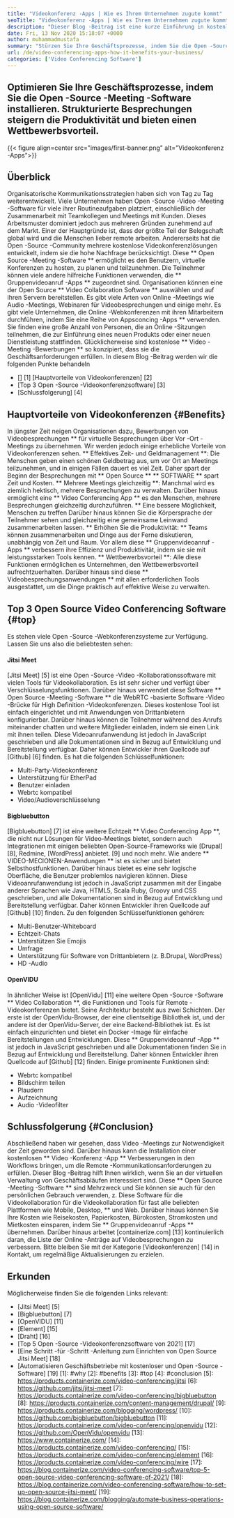 ```yaml
---
title: "Videokonferenz -Apps | Wie es Ihrem Unternehmen zugute kommt" 
seoTitle: "Videokonferenz -Apps | Wie es Ihrem Unternehmen zugute kommt" 
description: "Dieser Blog -Beitrag ist eine kurze Einführung in kostenlose Videokonferenz -Apps. Diese kostenlose Software für die Zusammenarbeit bietet eine breite Palette von Funktionen für Gruppenbesprechungen." 
date: Fri, 13 Nov 2020 15:18:07 +0000
author: muhammadmustafa
summary: "Stürzen Sie Ihre Geschäftsprozesse, indem Sie die Open -Source -Meeting -Software installieren. Strukturierte Besprechungen steigern die Produktivität und bieten einen Wettbewerbsvorteil." 
url: /de/video-conferencing-apps-how-it-benefits-your-business/
categories: ['Video Conferencing Software']
---
```


## Optimieren Sie Ihre Geschäftsprozesse, indem Sie die Open -Source -Meeting -Software installieren. Strukturierte Besprechungen steigern die Produktivität und bieten einen Wettbewerbsvorteil.

{{< figure align=center src="images/first-banner.png" alt="Videokonferenz -Apps">}}


## Überblick
Organisatorische Kommunikationsstrategien haben sich von Tag zu Tag weiterentwickelt. Viele Unternehmen haben Open -Source -Video -Meeting -Software für viele ihrer Routineaufgaben platziert, einschließlich der Zusammenarbeit mit Teamkollegen und Meetings mit Kunden. Dieses Arbeitsmuster dominiert jedoch aus mehreren Gründen zunehmend auf dem Markt. Einer der Hauptgründe ist, dass der größte Teil der Belegschaft global wird und die Menschen lieber remote arbeiten. Andererseits hat die Open -Source -Community mehrere kostenlose Videokonferenzlösungen entwickelt, indem sie die hohe Nachfrage berücksichtigt. Diese ** Open Source -Meeting -Software ** ermöglicht es den Benutzern, virtuelle Konferenzen zu hosten, zu planen und teilzunehmen. Die Teilnehmer können viele andere hilfreiche Funktionen verwenden, die ** Gruppenvideoanruf -Apps ** zugeordnet sind. Organisationen können eine der Open Source ** Video Collaboration Software ** auswählen und auf ihren Servern bereitstellen. Es gibt viele Arten von Online -Meetings wie Audio -Meetings, Webinaren für Videobesprechungen und einige mehr.
Es gibt viele Unternehmen, die Online -Webkonferenzen mit ihren Mitarbeitern durchführen, indem Sie eine Reihe von Appsconcing -Apps ** verwenden. Sie finden eine große Anzahl von Personen, die an Online -Sitzungen teilnehmen, die zur Einführung eines neuen Produkts oder einer neuen Dienstleistung stattfinden. Glücklicherweise sind kostenlose ** Video -Meeting -Bewerbungen ** so konzipiert, dass sie die Geschäftsanforderungen erfüllen. In diesem Blog -Beitrag werden wir die folgenden Punkte behandeln
  * [] [1] [Hauptvorteile von Videokonferenzen] [2]
  * [Top 3 Open -Source -Videokonferenzsoftware] [3]
  * [Schlussfolgerung] [4]

## Hauptvorteile von Videokonferenzen {#Benefits}
In jüngster Zeit neigen Organisationen dazu, Bewerbungen von Videobesprechungen ** für virtuelle Besprechungen über Vor -Ort -Meetings zu übernehmen. Wir werden jedoch einige erhebliche Vorteile von Videokonferenzen sehen.
** Effektives Zeit- und Geldmanagement **: Die Menschen geben einen schönen Geldbetrag aus, um vor Ort an Meetings teilzunehmen, und in einigen Fällen dauert es viel Zeit. Daher spart der Beginn der Besprechungen mit ** Open Source ** ** SOFTWARE ** spart Zeit und Kosten.
** Mehrere Meetings gleichzeitig **: Manchmal wird es ziemlich hektisch, mehrere Besprechungen zu verwalten. Darüber hinaus ermöglicht eine ** Video Conferencing App ** es den Menschen, mehrere Besprechungen gleichzeitig durchzuführen.
** Eine bessere Möglichkeit, Menschen zu treffen Darüber hinaus können Sie die Körpersprache der Teilnehmer sehen und gleichzeitig eine gemeinsame Leinwand zusammenarbeiten lassen.
** Erhöhen Sie die Produktivität: ** Teams können zusammenarbeiten und Dinge aus der Ferne diskutieren, unabhängig von Zeit und Raum. Vor allem diese ** Gruppenvideoanruf -Apps ** verbessern ihre Effizienz und Produktivität, indem sie sie mit leistungsstarken Tools kennen.
** Wettbewerbsvorteil **: Alle diese Funktionen ermöglichen es Unternehmen, den Wettbewerbsvorteil aufrechtzuerhalten. Darüber hinaus sind diese ** Videobesprechungsanwendungen ** mit allen erforderlichen Tools ausgestattet, um die Dinge praktisch auf effektive Weise zu verwalten.

## Top 3 Open Source Video Conferencing Software {#top}
Es stehen viele Open -Source -Webkonferenzsysteme zur Verfügung. Lassen Sie uns also die beliebtesten sehen:

#### Jitsi Meet
[Jitsi Meet] [5] ist eine Open -Source -Video -Kollaborationssoftware mit vielen Tools für Videokollaboration. Es ist sehr sicher und verfügt über Verschlüsselungsfunktionen. Darüber hinaus verwendet diese Software ** Open Source -Meeting -Software ** die WebRTC -basierte Software -Video -Brücke für High Definition -Videokonferenzen. Dieses kostenlose Tool ist einfach eingerichtet und mit Anwendungen von Drittanbietern konfigurierbar. Darüber hinaus können die Teilnehmer während des Anrufs miteinander chatten und weitere Mitglieder einladen, indem sie einen Link mit ihnen teilen. Diese Videoanrufanwendung ist jedoch in JavaScript geschrieben und alle Dokumentationen sind in Bezug auf Entwicklung und Bereitstellung verfügbar. Daher können Entwickler ihren Quellcode auf [Github] [6] finden. Es hat die folgenden Schlüsselfunktionen:
  * Multi-Party-Videokonferenz
  * Unterstützung für EtherPad
  * Benutzer einladen
  * Webrtc kompatibel
  * Video/Audioverschlüsselung

#### Bigbluebutton
[Bigbluebutton] [7] ist eine weitere Echtzeit ** Video Conferencing App **, die nicht nur Lösungen für Video-Meetings bietet, sondern auch Integrationen mit einigen beliebten Open-Source-Frameworks wie [Drupal] [8], Redmine, [WordPress] anbietet. [9] und noch mehr. Wie andere ** VIDEO-MECIONEN-Anwendungen ** ist es sicher und bietet Selbsthostfunktionen. Darüber hinaus bietet es eine sehr logische Oberfläche, die Benutzer problemlos navigieren können. Diese Videoanrufanwendung ist jedoch in JavaScript zusammen mit der Eingabe anderer Sprachen wie Java, HTML5, Scala Ruby, Groovy und CSS geschrieben, und alle Dokumentationen sind in Bezug auf Entwicklung und Bereitstellung verfügbar. Daher können Entwickler ihren Quellcode auf [Github] [10] finden. Zu den folgenden Schlüsselfunktionen gehören:
  * Multi-Benutzer-Whiteboard
  * Echtzeit-Chats
  * Unterstützen Sie Emojis
  * Umfrage
  * Unterstützung für Software von Drittanbietern (z. B.Drupal, WordPress)
  * HD -Audio

#### OpenVIDU
In ähnlicher Weise ist [OpenVidu] [11] eine weitere Open -Source -Software ** Video Collaboration **, die Funktionen und Tools für Remote -Videokonferenzen bietet. Seine Architektur besteht aus zwei Schichten. Der erste ist der OpenVidu-Browser, der eine clientseitige Bibliothek ist, und der andere ist der OpenVidu-Server, der eine Backend-Bibliothek ist. Es ist einfach einzurichten und bietet ein Docker -Image für einfache Bereitstellungen und Entwicklungen. Diese ** Gruppenvideoanruf -App ** ist jedoch in JavaScript geschrieben und alle Dokumentationen finden Sie in Bezug auf Entwicklung und Bereitstellung. Daher können Entwickler ihren Quellcode auf [Github] [12] finden. Einige prominente Funktionen sind:
  * Webrtc kompatibel
  * Bildschirm teilen
  * Plaudern
  * Aufzeichnung
  * Audio -Videofilter

## Schlussfolgerung {#Conclusion}
Abschließend haben wir gesehen, dass Video -Meetings zur Notwendigkeit der Zeit geworden sind. Darüber hinaus kann die Installation einer kostenlosen ** Video -Konferenz -App ** Verbesserungen in den Workflows bringen, um die Remote -Kommunikationsanforderungen zu erfüllen. Dieser Blog -Beitrag hilft Ihnen wirklich, wenn Sie an der virtuellen Verwaltung von Geschäftsabläufen interessiert sind. Diese ** Open Source -Meeting -Software ** sind Mehrzweck und Sie können sie auch für den persönlichen Gebrauch verwenden, z. Diese Software für die Videokollaboration für die Videokollaboration für fast alle beliebten Plattformen wie Mobile, Desktop, ** und Web. Darüber hinaus können Sie Ihre Kosten wie Reisekosten, Papierkosten, Bürokosten, Stromkosten und Mietkosten einsparen, indem Sie ** Gruppenvideoanruf -Apps ** übernehmen.
Darüber hinaus arbeitet [containerize.com] [13] kontinuierlich daran, die Liste der Online -Anträge auf Videobesprechungen zu verbessern. Bitte bleiben Sie mit der Kategorie [Videokonferenzen] [14] in Kontakt, um regelmäßige Aktualisierungen zu erzielen.

## Erkunden
Möglicherweise finden Sie die folgenden Links relevant:
  * [Jitsi Meet] [5]
  * [Bigbluebutton] [7]
  * [OpenVIDU] [11]
  * [Element] [15]
  * [Draht] [16]
  * [Top 5 Open -Source -Videokonferenzsoftware von 2021] [17]
  * [Eine Schritt -für -Schritt -Anleitung zum Einrichten von Open Source Jitsi Meet] [18]
  * [Automatisieren Geschäftsbetriebe mit kostenloser und Open -Source -Software] [19]
[1]: #why
[2]: #benefits
[3]: #top
[4]: #conclusion
[5]: https://products.containerize.com/video-conferencing/jitsi
[6]: https://github.com/jitsi/jitsi-meet
[7]: https://products.containerize.com/video-conferencing/bigbluebutton
[8]: https://products.containerize.com/content-management/drupal/
[9]: https://products.containerize.com/blogging/wordpress/
[10]: https://github.com/bigbluebutton/bigbluebutton
[11]: https://products.containerize.com/video-conferencing/openvidu
[12]: https://github.com/OpenVidu/openvidu
[13]: https://www.containerize.com/
[14]: https://products.containerize.com/video-conferencing/
[15]: https://products.containerize.com/video-conferencing/element
[16]: https://products.containerize.com/video-conferencing/wire
[17]: https://blog.containerize.com/video-conferencing-software/top-5-open-source-video-conferencing-software-of-2021/
[18]: https://blog.containerize.com/video-conferencing-software/how-to-set-up-open-source-jitsi-meet/
[19]: https://blog.containerize.com/blogging/automate-business-operations-using-open-source-software/
